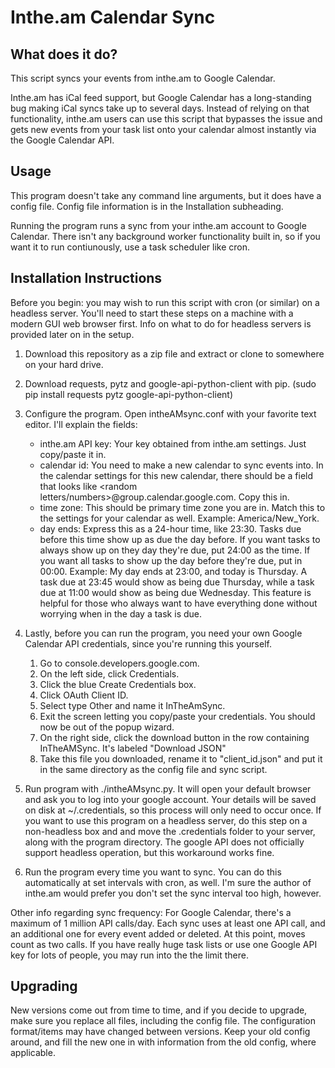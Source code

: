 # Inthe.am Calendar Sync

## What does it do?
This script syncs your events from inthe.am to Google Calendar.

Inthe.am has iCal feed support, but Google Calendar has a long-standing bug making iCal syncs take up to several days. Instead of relying on that functionality, inthe.am users can use this script that bypasses the issue and gets new events from your task list onto your calendar almost instantly via the Google Calendar API.

## Usage
This program doesn't take any command line arguments, but it does have a config file. Config file information is in the Installation subheading. 

Running the program runs a sync from your inthe.am account to Google Calendar. There isn't any background worker functionality built in, so if you want it to run contiunously, use a task scheduler like cron.

## Installation Instructions
Before you begin: you may wish to run this script with cron (or similar) on a headless server. You'll need to start these steps on a machine with a modern GUI web browser first. Info on what to do for headless servers is provided later on in the setup.

1. Download this repository as a zip file and extract or clone to somewhere on your hard drive.

2. Download requests, pytz and google-api-python-client with pip. (sudo pip install requests pytz google-api-python-client)

3. Configure the program. Open intheAMsync.conf with your favorite  text editor. I'll explain the fields:
	* inthe.am API key: Your key obtained from inthe.am settings. Just copy/paste it in.
	* calendar id: You need to make a new calendar to sync events into. In the calendar settings for this new calendar, there should be a field that looks like <random letters/numbers>@group.calendar.google.com. Copy this in.
	* time zone: This should be primary time zone you are in. Match this to the settings for your calendar as well. Example: America/New_York.
	* day ends: Express this as a 24-hour time, like 23:30. Tasks due before this time show up as due the day before. If you want tasks to always show up on they day they're due, put 24:00 as the time. If you want all tasks to show up the day before they're due, put in 00:00. Example: My day ends at 23:00, and today is Thursday. A task due at 23:45 would show as being due Thursday, while a task due at 11:00 would show as being due Wednesday. This feature is helpful for those who always want to have everything done without worrying when in the day a task is due. 

4. Lastly, before you can run the program, you need your own Google Calendar API credentials, since you're running this yourself. 
	1. Go to console.developers.google.com. 
	2. On the left side, click Credentials.
	3. Click the blue Create Credentials box.
	4. Click OAuth Client ID.
	5. Select type Other and name it InTheAmSync.
	6. Exit the screen letting you copy/paste your credentials. You should now be out of the popup wizard.
	7. On the right side, click the download button in the row containing InTheAMSync. It's labeled "Download JSON"
	8. Take this file you downloaded, rename it to "client_id.json" and put it in the same directory as the config file  and sync script.

5. Run program with ./intheAMsync.py. It will open your default browser and ask you to log into your google account. Your details will be saved on disk at ~/.credentials, so this process will only need to occur once. If you want to use this program on a headless server, do this step on a non-headless box and and move the .credentials folder to your server, along with the program directory. The google API does not officially support headless operation, but this workaround works fine.

6. Run the program every time you want to sync. You can do this automatically at set intervals with cron, as well. I'm sure the author of inthe.am would prefer you don't set the sync interval too high, however. 

Other info regarding sync frequency: For Google Calendar, there's a maximum of 1 million API calls/day. Each sync uses at least one API call, and an additional one for every event added or deleted. At this point, moves count as two calls. If you have really huge task lists or use one Google API key for lots of people, you may run into the the limit there. 

## Upgrading
New versions come out from time to time, and if you decide to upgrade, make sure you replace all files, including the config file. The configuration format/items may have changed between versions. Keep your old config around, and fill the new one in with information from the old config, where applicable.
